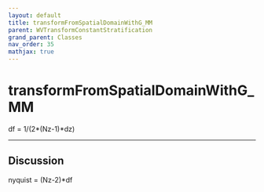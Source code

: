 ```yaml
---
layout: default
title: transformFromSpatialDomainWithG_MM
parent: WVTransformConstantStratification
grand_parent: Classes
nav_order: 35
mathjax: true
---
```


#  transformFromSpatialDomainWithG_MM

df = 1/(2*(Nz-1)*dz)


---

## Discussion
nyquist = (Nz-2)*df
